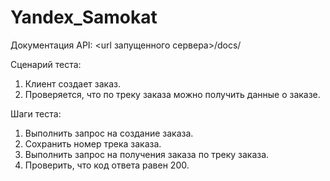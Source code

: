 # Yandex_Samokat

Документация API: <url запущенного сервера>/docs/

Сценарий теста:
1. Клиент создает заказ.
2. Проверяется, что по треку заказа можно получить данные о заказе.

Шаги теста:
1. Выполнить запрос на создание заказа.
2. Сохранить номер трека заказа.
3. Выполнить запрос на получения заказа по треку заказа.
4. Проверить, что код ответа равен 200.
